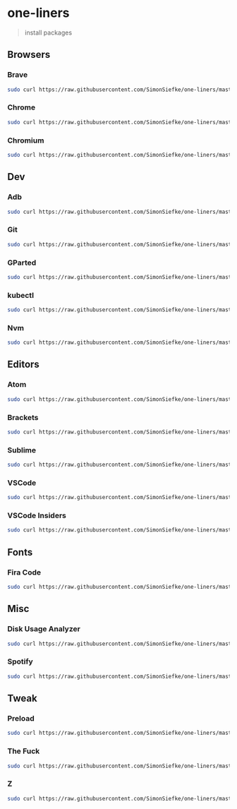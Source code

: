 # one-liners

> install packages

## Browsers

### Brave

```sh
sudo curl https://raw.githubusercontent.com/SimonSiefke/one-liners/master/packages/browser.brave/install.sh | sh
```

### Chrome

```sh
sudo curl https://raw.githubusercontent.com/SimonSiefke/one-liners/master/packages/browser.chrome/install.sh | sh
```

### Chromium

```sh
sudo curl https://raw.githubusercontent.com/SimonSiefke/one-liners/master/packages/browser.chromium/install.sh | sh
```

## Dev

### Adb

```sh
sudo curl https://raw.githubusercontent.com/SimonSiefke/one-liners/master/packages/dev.adb/install.sh | sh
```

### Git

```sh
sudo curl https://raw.githubusercontent.com/SimonSiefke/one-liners/master/packages/dev.git/install.sh | sh
```

### GParted

```sh
sudo curl https://raw.githubusercontent.com/SimonSiefke/one-liners/master/packages/dev.gparted/install.sh | sh
```

### kubectl

```sh
sudo curl https://raw.githubusercontent.com/SimonSiefke/one-liners/master/packages/dev.kubectl/install.sh | sh
```

### Nvm

```sh
sudo curl https://raw.githubusercontent.com/SimonSiefke/one-liners/master/packages/dev.nvm/install.sh | sh
```

## Editors

### Atom

```sh
sudo curl https://raw.githubusercontent.com/SimonSiefke/one-liners/master/packages/editor.atom/install.sh | sh
```

### Brackets

```sh
sudo curl https://raw.githubusercontent.com/SimonSiefke/one-liners/master/packages/editor.brackets/install.sh | sh
```

### Sublime

```sh
sudo curl https://raw.githubusercontent.com/SimonSiefke/one-liners/master/packages/editor.sublime/install.sh | sh
```

### VSCode

```sh
sudo curl https://raw.githubusercontent.com/SimonSiefke/one-liners/master/packages/editor.vscode/install.sh | sh
```

### VSCode Insiders

```sh
sudo curl https://raw.githubusercontent.com/SimonSiefke/one-liners/master/packages/editor.vscode-insiders/install.sh | sh
```

## Fonts

### Fira Code

```sh
sudo curl https://raw.githubusercontent.com/SimonSiefke/one-liners/master/packages/font.firacode/install.sh | sh
```

## Misc

### Disk Usage Analyzer

```sh
sudo curl https://raw.githubusercontent.com/SimonSiefke/one-liners/master/packages/misc.disk-usage-analyzer/install.sh | sh
```

### Spotify

```sh
sudo curl https://raw.githubusercontent.com/SimonSiefke/one-liners/master/packages/misc.spotify/install.sh | sh
```

## Tweak

### Preload

```sh
sudo curl https://raw.githubusercontent.com/SimonSiefke/one-liners/master/packages/tweak.preload/install.sh | sh
```

### The Fuck

```sh
sudo curl https://raw.githubusercontent.com/SimonSiefke/one-liners/master/packages/tweak.thefuck/install.sh | sh
```

### Z

```sh
sudo curl https://raw.githubusercontent.com/SimonSiefke/one-liners/master/packages/tweak.z/install.sh | sh
```
